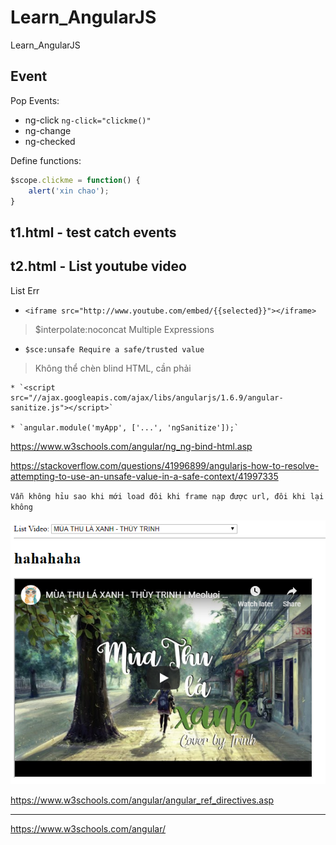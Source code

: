 # Learn_AngularJS
Learn_AngularJS

## Event

Pop Events:

* ng-click `ng-click="clickme()"`
* ng-change
* ng-checked

Define functions:

```js
$scope.clickme = function() {
	alert('xin chao');
}
```

## t1.html - test catch events

## t2.html - List youtube video

List Err

* `<iframe src="http://www.youtube.com/embed/{{selected}}"></iframe>`
> $interpolate:noconcat
Multiple Expressions

* `$sce:unsafe Require a safe/trusted value`
> Không thể chèn blind HTML, cần phải

	* `<script src="//ajax.googleapis.com/ajax/libs/angularjs/1.6.9/angular-sanitize.js"></script>`
	
	* `angular.module('myApp', ['...', 'ngSanitize']);`

https://www.w3schools.com/angular/ng_ng-bind-html.asp

https://stackoverflow.com/questions/41996899/angularjs-how-to-resolve-attempting-to-use-an-unsafe-value-in-a-safe-context/41997335


`Vẫn không hỉu sao khi mới load đôi khi frame nạp được url, đôi khi lại không`

<img src="h1.PNG">


https://www.w3schools.com/angular/angular_ref_directives.asp

---
https://www.w3schools.com/angular/